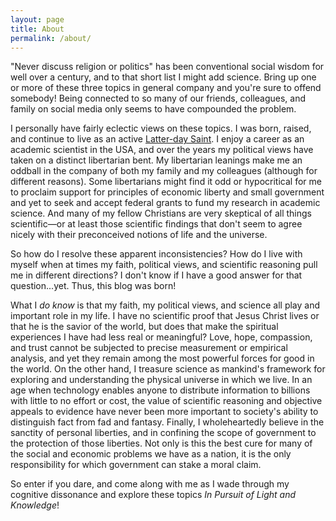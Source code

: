 ```yaml
---
layout: page
title: About
permalink: /about/
---
```


"Never discuss religion or politics" has been conventional social wisdom for well over a century, and to that short list I might add science.
Bring up one or more of these three topics in general company and you're sure to offend somebody!
Being connected to so many of our friends, colleagues, and family on social media only seems to have compounded the problem.

I personally have fairly eclectic views on these topics.
I was born, raised, and continue to live as an active [Latter-day Saint](https://www.lds.org).
I enjoy a career as an academic scientist in the USA, and over the years my political views have taken on a distinct libertarian bent.
My libertarian leanings make me an oddball in the company of both my family and my colleagues (although for different reasons).
Some libertarians might find it odd or hypocritical for me to proclaim support for principles of economic liberty and small government and yet to seek and accept federal grants to fund my research in academic science.
And many of my fellow Christians are very skeptical of all things scientific&mdash;or at least those scientific findings that don't seem to agree nicely with their preconceived notions of life and the universe.

So how do I resolve these apparent inconsistencies?
How do I live with myself when at times my faith, political views, and scientific reasoning pull me in different directions?
I don't know if I have a good answer for that question...yet.
Thus, this blog was born!

What I *do know* is that my faith, my political views, and science all play and important role in my life.
I have no scientific proof that Jesus Christ lives or that he is the savior of the world, but does that make the spiritual experiences I have had less real or meaningful?
Love, hope, compassion, and trust cannot be subjected to precise measurement or empirical analysis, and yet they remain among the most powerful forces for good in the world.
On the other hand, I treasure science as mankind's framework for exploring and understanding the physical universe in which we live.
In an age when technology enables anyone to distribute information to billions with little to no effort or cost, the value of scientific reasoning and objective appeals to evidence have never been more important to society's ability to distinguish fact from fad and fantasy.
Finally, I wholeheartedly believe in the sanctity of personal liberties, and in confining the scope of government to the protection of those liberties.
Not only is this the best cure for many of the social and economic problems we have as a nation, it is the only responsibility for which government can stake a moral claim.

So enter if you dare, and come along with me as I wade through my cognitive dissonance and explore these topics *In Pursuit of Light and Knowledge*!